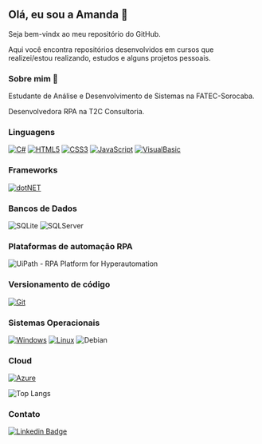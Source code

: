 ## Olá, eu sou a Amanda :wave:

Seja bem-vindx ao meu repositório do GitHub.

Aqui você encontra repositórios desenvolvidos em cursos que realizei/estou realizando, estudos e alguns projetos pessoais.



### Sobre mim​ :woman:

Estudante de Análise e Desenvolvimento de Sistemas na FATEC-Sorocaba.

Desenvolvedora RPA na T2C Consultoria. 



### Linguagens

<!--[![C](https://img.shields.io/badge/C-00599C?style=for-the-badge&logo=c&logoColor=white)](https://github.com/amandashichinoe?tab=repositories&q=&type=&language=c) -->
[![C#](https://img.shields.io/badge/C%23-239120?style=for-the-badge&logo=c-sharp&logoColor=white)](https://github.com/amandashichinoe?tab=repositories&q=&type=&language=csharp)<!--[![Java](https://img.shields.io/badge/Java-ED8B00?style=for-the-badge&logo=java&logoColor=white)](https://github.com/amandashichinoe?tab=repositories&q=&type=&language=java) -->
[![HTML5](https://img.shields.io/badge/HTML5-E34F26?style=for-the-badge&logo=html5&logoColor=white)](https://github.com/amandashichinoe?tab=repositories&q=&type=&language=html) 
[![CSS3](https://img.shields.io/badge/CSS3-1572B6?style=for-the-badge&logo=css3&logoColor=white)](https://github.com/amandashichinoe)
[![JavaScript](https://img.shields.io/badge/JavaScript-F7DF1E?style=for-the-badge&logo=javascript&logoColor=black)](https://github.com/amandashichinoe?tab=repositories&q=&type=&language=javascript)
[![VisualBasic](https://img.shields.io/badge/Visual_Basic-e6e6e6?style=for-the-badge&logo=visualbasic&logoColor=black)](https://github.com/amandashichinoe?tab=repositories&q=&type=&language=javascript)


### Frameworks

[![dotNET](https://img.shields.io/badge/.NET-FFF?style=for-the-badge&logo=dotnet&logoColor=512BD4)](https://dotnet.microsoft.com/) 


### Bancos de Dados
![SQLite](https://img.shields.io/badge/SQLite-07405E?style=for-the-badge&logo=sqlite&logoColor=white)
![SQLServer](https://img.shields.io/badge/Microsoft%20SQL%20Sever-FFF?style=for-the-badge&logo=microsoft%20sql%20server&logoColor=CC2927)


### Plataformas de automação RPA
<img src="https://www.uipath.com/hubfs/Valentin/Brand-Kit/logos/UiPath-full-logo.svg?v=2.0" alt="UiPath - RPA Platform for Hyperautomation">


### Versionamento de código

[![Git](https://img.shields.io/badge/git-FFF?style=for-the-badge&logo=git&logoColor=FF6600)](https://git-scm.com/)  


### Sistemas Operacionais

[![Windows](https://img.shields.io/badge/Windows-0078D6?style=for-the-badge&logo=windows&logoColor=white)](https://www.microsoft.com/pt-br/windows/)
[![Linux](https://img.shields.io/badge/Linux-FCC624?style=for-the-badge&logo=linux&logoColor=black)](https://www.linux.org/)
![Debian](https://img.shields.io/badge/Debian-A81D33?style=for-the-badge&logo=debian&logoColor=white)


### Cloud

[![Azure](https://img.shields.io/badge/microsoft%20azure-0089D6?style=for-the-badge&logo=microsoft-azure&logoColor=white3)](https://azure.microsoft.com/pt-br/) 


<!--
![Oracle](https://img.shields.io/badge/-Oracle-FFF?&logo=Oracle&logoColor=c34b3b)
  [![MySQL](https://img.shields.io/badge/-MySQL-000?&logo=MySQL&logoColor=FFFFFF)](https://www.mysql.com/)

 [![Node.JS](https://img.shields.io/badge/-Node.js-000?&logo=node.js&logoColor=7CFC00)](https://nodejs.org/)  

-->



![Top Langs](https://github-readme-stats.vercel.app/api/top-langs/?username=amandashichinoe&layout=compact)





### Contato

[![Linkedin Badge](https://img.shields.io/badge/LinkedIn-0077B5?style=for-the-badge&logo=linkedin&logoColor=white&link=https://www.linkedin.com/in/amandashichinoe/)](https://www.linkedin.com/in/amandashichinoe/) 

<!--
**amandashichinoe/amandashichinoe** is a ✨ _special_ ✨ repository because its `README.md` (this file) appears on your GitHub profile.

Here are some ideas to get you started:

- 🔭 I’m currently working on ...
- 🌱 I’m currently learning ...
- 👯 I’m looking to collaborate on ...
- 🤔 I’m looking for help with ...
- 💬 Ask me about ...
- 📫 How to reach me: ...
- 😄 Pronouns: ...
- ⚡ Fun fact: ...
-->

